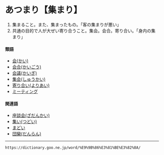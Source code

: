 # あつまり【集まり】

1.  集まること。また、集まったもの。「客の集まりが悪い」
2.  共通の目的で人が大ぜい寄り合うこと。集会。会合。寄り合い。「身内の集まり」
    

#### 類語

-   [会(かい)](https://dictionary.goo.ne.jp/word/%E4%BC%9A_%28%E3%81%8B%E3%81%84%29/#jn-35178)
-   [会合(かいごう)](https://dictionary.goo.ne.jp/word/%E4%BC%9A%E5%90%88/#jn-35762)
-   [会議(かいぎ)](https://dictionary.goo.ne.jp/word/%E4%BC%9A%E8%AD%B0/#jn-35542)
-   [集会(しゅうかい)](https://dictionary.goo.ne.jp/word/%E9%9B%86%E4%BC%9A_%28%E3%81%97%E3%82%85%E3%81%86%E3%81%8B%E3%81%84%29/#jn-103300)
-   [寄り合い(よりあい)](https://dictionary.goo.ne.jp/word/%E5%AF%84%E5%90%88/#jn-228486)
-   [ミーティング](https://dictionary.goo.ne.jp/word/%E3%83%9F%E3%83%BC%E3%83%86%E3%82%A3%E3%83%B3%E3%82%B0/#jn-210794)

#### 関連語

-   [座談会(ざだんかい)](https://dictionary.goo.ne.jp/word/%E5%BA%A7%E8%AB%87%E4%BC%9A/#jn-88199)
-   [集い(つどい)](https://dictionary.goo.ne.jp/word/%E9%9B%86%E3%81%84/#jn-147773)
-   [まどい](https://dictionary.goo.ne.jp/word/%E5%9B%A3%E5%B1%85/#jn-209039)
-   [団欒(だんらん)](https://dictionary.goo.ne.jp/word/%E5%9B%A3%E6%AC%92/#jn-140733)

---
`https://dictionary.goo.ne.jp/word/%E9%9B%86%E3%81%BE%E3%82%8A/`